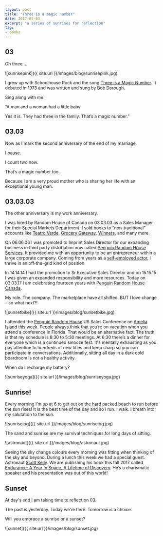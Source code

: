 ```yaml
---
layout: post
title: "Three is a magic number"
date: 2017-03-03   
excerpt: "a series of sunrises for reflection"
tag:
- books
---
```


## 03

Oh three ...

![sunrisepink]({{ site.url }}/images/blog/sunrisepink.jpg)

I grew up with Schoolhouse Rock and the song [Three is a Magic Number](https://youtu.be/aU4pyiB-kq0). It debuted in 1973 and was written and sung by [Bob Dorough](https://en.wikipedia.org/wiki/Bob_Dorough).  

<i class="fa fa-microphone" aria-hidden="true"></i> Sing along with me:

“A man and a woman had a little baby.

Yes it is. They had three in the family. That’s a magic number.”

## 03.03

Now as I mark the second anniversary of the end of my marriage.

I pause.

I count two now.

That’s a magic number too.

Because I am a very proud mother who is sharing her life with an exceptional young man.

## 03.03.03

The other anniversary is my work anniversary.

I was hired by Random House of Canada on 03.03.03 as a Sales Manager for their Special Markets Department. I sold books to “non-traditional” accounts like [Teatro Verde](http://teatroverde.com/), [Grocery Gateway](https://www.grocerygateway.com/store/?gclid=Cj0KEQiAxeTFBRCGmIq_7rGt_r8BEiQANdPqUnZWGel2RE2OzY1d8WVpdx_U4hDAACKKZlObPlDlz4waAtTD8P8HAQ), [Winners](https://www.winners.ca/en/), and many more.

On 06.06.06 I was promoted to Imprint Sales Director for our expanding business in third party distribution now called [Penguin Random House Services](http://www.penguinrandomhouse.biz/publisherservices/). It provided me with an opportunity to be an entrepreneur within a large corporate company. Coming from years as a [self-employed actor](http://www.imdb.com/name/nm0933562/), I thrive in an off-the-grid kind of position.

In 14.14.14 I had the promotion to Sr Executive Sales Director and on 15.15.15 I was given an expanded responsibility and more resources.  Today on 03.03.17 I am celebrating fourteen years with [Penguin Random House Canada](http://penguinrandomhouse.ca/).

My role. The company. The marketplace have all shifted. BUT I love change – so what next?!

![sunsetbike]({{ site.url }}/images/blog/sunsetbike.jpg)

I attended the [Penguin Random House](http://www.penguinrandomhouse.com/) US Sales Conference on [Amelia Island](https://www.omnihotels.com/hotels/amelia-island-plantation) this week. People always think that you’re on vacation when you attend a conference in Florida. That would be an alternative fact. The truth is that my schedule is 8:30 to 5:30 meetings. At 6:30 there’s a dinner for everyone which is a continued smooze fest. It's mentally exhausting as you pay attention to hundreds of new titles and keep sharp so you can participate in conversations. Additionally, sitting all day in a dark cold boardroom is not a healthy activity.

When do I recharge my battery?

![sunriseyoga]({{ site.url }}/images/blog/sunriseyoga.jpg)

## Sunrise!

Every morning I’m up at 6 to get out on the hard packed beach to run before the sun rises! It is the best time of the day and so I run. I walk. I breath into my salutation to the sun.

![sunrisejog]({{ site.url }}/images/blog/sunrisejog.jpg)

The sand and sunrise are my survival techniques for long days of sitting.

![astronaut]({{ site.url }}/images/blog/astronaut.jpg)

Seeing the sky change colours every morning was fitting when thinking of the sky and beyond. During a lunch this week we had a special guest.  Astronaut [Scott Kelly](http://www.scottkelly.com/).  We are publishing his book this fall 2017 called [Endurance: A Year In Space, A Lifetime of Discovery](http://penguinrandomhouse.ca/books/549529/endurance#9780735233720). He’s a charismatic speaker and his presentation was out of this world!

## Sunset

At day's end I am taking time to reflect on 03.

The past is yesterday. Today we're here. Tomorrow is a choice.

Will you embrace a sunrise or a sunset?

![sunset]({{ site.url }}/images/blog/sunset.jpg)
